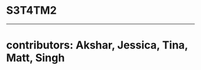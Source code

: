# S3T4TM2
---------------------------------------------------
# contributors: Akshar, Jessica, Tina, Matt, Singh 
